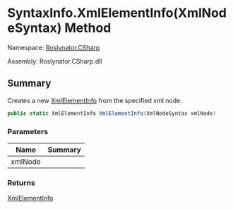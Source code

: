 # SyntaxInfo\.XmlElementInfo\(XmlNodeSyntax\) Method

Namespace: [Roslynator.CSharp](../../README.md)

Assembly: Roslynator\.CSharp\.dll

## Summary

Creates a new [XmlElementInfo](../../Syntax/XmlElementInfo/README.md) from the specified xml node\.

```csharp
public static XmlElementInfo XmlElementInfo(XmlNodeSyntax xmlNode)
```

### Parameters

| Name | Summary |
| ---- | ------- |
| xmlNode | |

### Returns

[XmlElementInfo](../../Syntax/XmlElementInfo/README.md)


